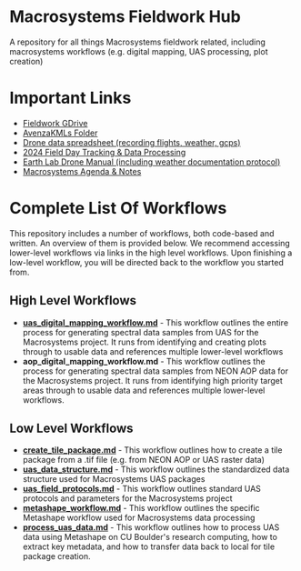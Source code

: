 # Macrosystems Fieldwork Hub
A repository for all things Macrosystems fieldwork related, including macrosystems workflows (e.g. digital mapping, UAS processing, plot creation)

# Important Links
* [Fieldwork GDrive](https://drive.google.com/drive/folders/1ARom7ANamjEfgzOd7agm1PTxPF1K1z9b?usp=drive_link)
* [AvenzaKMLs Folder](https://drive.google.com/drive/folders/164l4PtLY79svWSYn51ZN3AQwKh8EqROY?usp=drive_link)
* [Drone data spreadsheet (recording flights, weather, gcps)](https://docs.google.com/spreadsheets/d/1KahrdF1yzqLVi6hSEmn4hYBvZXWP1Uupj8Vozob_WtY/edit?usp=drive_link)
* [2024 Field Day Tracking & Data Processing](https://docs.google.com/spreadsheets/d/1HtjINMxrU8guyTSxz_OdsRKZ9KZ4zYN_TVUaIBOXzow/edit?usp=drive_link)
* [Earth Lab Drone Manual (including weather documentation protocol)](https://docs.google.com/document/d/1r_OoGRn0J6M--mA5OQc8BaterLIH4j6VHpvokBaC-9o/edit?usp=sharing)
* [Macrosystems Agenda & Notes](https://docs.google.com/document/d/1VbHkkWsqZzwsUc_j5OC_rxyWmMnrJDK1jKru-RsmRGw)

# Complete List Of Workflows
This repository includes a number of workflows, both code-based and written. An overview of them is provided below. We recommend accessing lower-level workflows via links in the high level workflows. Upon finishing a low-level workflow, you will be directed back to the workflow you started from.

## High Level Workflows
* [**uas_digital_mapping_workflow.md**](https://github.com/earthlab/macrosystems_fieldwork_hub/blob/main/uas_digital_mapping_workflow.md) - This workflow outlines the entire process for generating spectral data samples from UAS for the Macrosystems project. It runs from identifying and creating plots through to usable data and references multiple lower-level workflows
* **aop_digital_mapping_workflow.md** - This workflow outlines the process for generating spectral data samples from NEON AOP data for the Macrosystems project. It runs from identifying high priority target areas through to usable data and references multiple lower-level workflows.

## Low Level Workflows
* [**create_tile_package.md**](https://github.com/earthlab/macrosystems_fieldwork_hub/blob/main/low-level-workflows/create_tile_package.md) - This workflow outlines how to create a tile package from a .tif file (e.g. from NEON AOP or UAS raster data)
* [**uas_data_structure.md**](https://github.com/earthlab/macrosystems_fieldwork_hub/blob/main/low-level-workflows/uas_data_structure.md) - This workflow outlines the standardized data structure used for Macrosystems UAS packages
* [**uas_field_protocols.md**](https://github.com/earthlab/macrosystems_fieldwork_hub/blob/main/low-level-workflows/uas_field_protocols.md) - This workflow outlines standard UAS protocols and parameters for the Macrosystems project
* [**metashape_workflow.md**](https://github.com/earthlab/macrosystems_fieldwork_hub/blob/main/low-level-workflows/metashape_workflow.md) - This workflow outlines the specific Metashape workflow used for Macrosystems data processing
* [**process_uas_data.md**](https://github.com/earthlab/macrosystems_fieldwork_hub/blob/main/low-level-workflows/process_uas_data.md) - This workflow outlines how to process UAS data using Metashape on CU Boulder's research computing, how to extract key metadata, and how to transfer data back to local for tile package creation.
